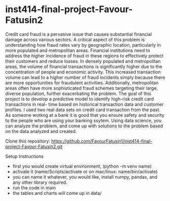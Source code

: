 # inst414-final-project-Favour-Fatusin2


Credit card fraud is a pervasive issue that causes substantial financial damage across various sectors. A critical aspect of this problem is understanding how fraud rates vary by geographic location, particularly in more populated and metropolitan areas. Financial institutions need to address the higher incidence of fraud in these regions to effectively protect their customers and reduce losses.
In densely populated and metropolitan areas, the volume of financial transactions is significantly higher due to the concentration of people and economic activity. This increased transaction volume can lead to a higher number of fraud incidents simply because there are more opportunities for fraudulent activities. Additionally, metropolitan areas often have more sophisticated fraud schemes targeting their large, diverse population, further exacerbating the problem.
The goal of this project is to develop a predictive model to identify high-risk credit card transactions in real-
time based on historical transaction data and customer profiles. I used two real data sets on credit card
transaction from the past. As someone wotkng at a bank it is good that you ensure safety and security to the people who are using your banking ssytem. Using data science, you can analyze the problem, and come up with solutions to the problem based on the data analyzed and created.

Clone this repository: https://github.com/FavourFatusin1/inst414-final-project-Favour-Fatusin2.git

Setup Instructions
- first you would create virtual environment, (python -m venv name)
- activate it (name/Scripts/activate or on mac/linux: name/bin/activate)
- you can name it whatever, you would like, install numpy, pandas, and any other library required.
- run the code in main
- the tables and charts will come up in data/
